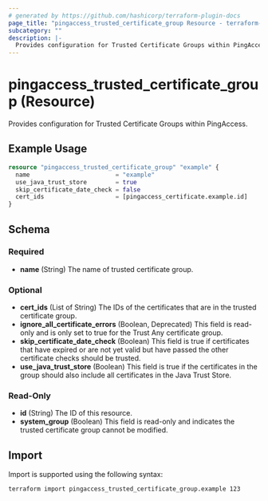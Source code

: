 ```yaml
---
# generated by https://github.com/hashicorp/terraform-plugin-docs
page_title: "pingaccess_trusted_certificate_group Resource - terraform-provider-pingaccess"
subcategory: ""
description: |-
  Provides configuration for Trusted Certificate Groups within PingAccess.
---
```


# pingaccess_trusted_certificate_group (Resource)

Provides configuration for Trusted Certificate Groups within PingAccess.

## Example Usage

```terraform
resource "pingaccess_trusted_certificate_group" "example" {
  name                        = "example"
  use_java_trust_store        = true
  skip_certificate_date_check = false
  cert_ids                    = [pingaccess_certificate.example.id]
}
```

<!-- schema generated by tfplugindocs -->
## Schema

### Required

- **name** (String) The name of trusted certificate group.

### Optional

- **cert_ids** (List of String) The IDs of the certificates that are in the trusted certificate group.
- **ignore_all_certificate_errors** (Boolean, Deprecated) This field is read-only and is only set to true for the Trust Any certificate group.
- **skip_certificate_date_check** (Boolean) This field is true if certificates that have expired or are not yet valid but have passed the other certificate checks should be trusted.
- **use_java_trust_store** (Boolean) This field is true if the certificates in the group should also include all certificates in the Java Trust Store.

### Read-Only

- **id** (String) The ID of this resource.
- **system_group** (Boolean) This field is read-only and indicates the trusted certificate group cannot be modified.

## Import

Import is supported using the following syntax:

```shell
terraform import pingaccess_trusted_certificate_group.example 123
```
